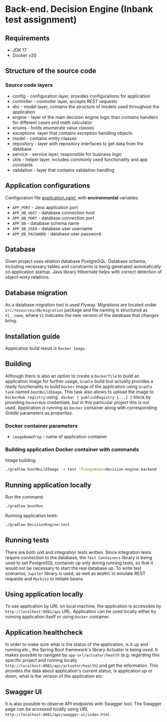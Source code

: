 # Back-end. Decision Engine (Inbank test assignment)

## Requirements

* JDK 17
* Docker v20

## Structure of the source code

### Source code layers

* config - configuration layer, provides configurations for application
* controller - controller layer, accepts REST requests
* dto - model layer, contains the structure of models used throughout the application
* engine - layer of the main decision engine logic than contains handlers for different cases and math calculator
* enums - holds enumerate value classes
* exceptions -layer that contains exception handling objects
* model - contains entity classes
* repository - layer with repository interfaces to get data from the database
* service - service layer, responsible for business logic
* utils - helper layer, includes commonly used functionality and app constants
* validation - layer that contains validation handling

## Application configurations

Configuration file [application.yaml](src/main/resources/application.yaml),
with **environmental** variables

* `APP_PORT` - Java application port
* `APP_DB_HOST` - database connection host
* `APP_DB_PORT` - database connection port
* `APP_DB` - database schema name
* `APP_DB_USER` - database user username
* `APP_DB_PASSWORD` - database user password

## Database

Given project uses relation database PostgreSQL. Database schema, including necessary tables and constraints is
being generated automatically on application startup. Java library Hibernate helps with correct detection of
object-enity relations.

## Database migration
As a database migration tool is used Flyway. Migrations are located under `src/resources/db/migration` package
and file naming is structured as `V1__name`, where `V1` indicates the new version of the database that changes bring.

## Installation guide

Application build result is `Docker image`.

## Building
Although there is also an option to create a `Dockerfile` to build an application image for further usage, `Gradle`
build tool actually provides a ready functionality to build `Docker` image of the application using `Gradle task`
named `bootBuildImage`. This task also allows to upload the image to `DockerHub registry` using ` docker { publishRegistry {...} }`
block by providing `DockerHub` credentials, but in this particular project this is not used.
Application is running as `Docker` container along with corresponding _Gradle_ parameters as _properties_.

### Docker container parameters

* `imageNameProp` - name of application container

### Building application Docker container with commands
Image building

```sh
./gradlew bootBuildImage -x test -PimageName=decision-engine-backend
```

## Running application locally

Run the command:
```sh
./gradlew bootRun
```

Running application tests:

```sh
./gradlew DecisionEngine:test
```

## Running tests
There are both unit and integration tests written. Since integration tests require connection to the database,
the `Test Containers` library is being used to set PostgreSQL container up only during running tests, so that
it would not be necessary to start the real database up. To write test scenarios, `Jupiter` library is used,
as well as `WebMVC` to emulate REST requests and `Mockito` to imitate beans.

## Using application locally
To use application by URL on local machine, the application is accessible by `http://localhost:8081/api` URL.
Application can be used locally either by running application itself or using `Docker` container.

## Application healthcheck
In order to make sure what is the status of the application, is it up and running etc., the Spring Boot framework's
library Actuator is being used. It makes possible to navigate by `app-url/actuator/health` (e.g. regarding
this specific project and running locally `http://localhost:8081/api/actuator/health`) and get the information.
This provides the data about application's current status, is application up or down, what is the version of the application etc.

## Swagger UI
It is also possible to observe API endpoints with Swagger tool. The Swagger page can be accessed locally
using URL `http://localhost:8081/api/swagger-ui/index.html`.
